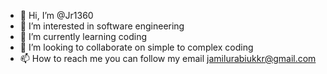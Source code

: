 - 👋 Hi, I’m @Jr1360
- 👀 I’m interested in software engineering 
- 🌱 I’m currently learning coding 
- 💞️ I’m looking to collaborate on simple to complex coding 
- 📫 How to reach me you can follow my email jamilurabiukkr@gmail.com 

<!---
Jr1360/Jr1360 is a ✨ special ✨ repository because its `README.md` (this file) appears on your GitHub profile.
You can click the Preview link to take a look at your changes.
--->
